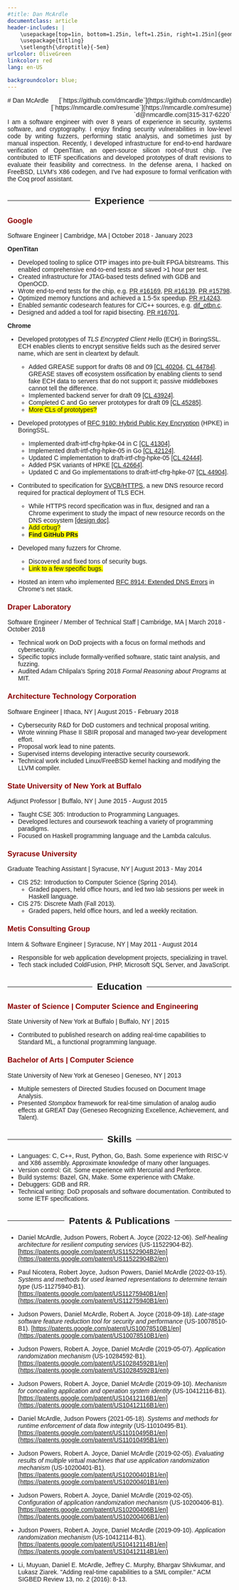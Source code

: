 ```yaml
---
#title: Dan McArdle
documentclass: article
header-includes: |
    \usepackage[top=1in, bottom=1.25in, left=1.25in, right=1.25in]{geometry}
    \usepackage{titling}
    \setlength{\droptitle}{-5em}
urlcolor: OliveGreen
linkcolor: red
lang: en-US

backgroundcolor: blue;
---
```


<style>
body {
    font-family: sans-serif;
    padding: 2em 5em;
    width: 7in;
}
h1 
{
    text-align: center;
}

/* Fancy horizontal line over h2 */
h2 {
    display: flex;
    flex-direction: row;
}
h2:before, h2:after {
    content: "";
    flex: 1 1;
    border-bottom: 1px solid;
    margin: auto;
}
h2:before {
    margin-right: 10px;
}
h2:after {
    margin-left: 10px;
}

h3 {
    font-weight: bold;
    color: darkred;
}
todo {
    background-color: yellow;
}
.right {
    text-align: right;
}
.justify {
    text-align: justify;
}

#top {
    display: flex;
    flex-direction: row;
    justify-content: center;
}
#top > h1 {
    flex-grow: 1;
    font-size: 30pt;
}
#top > div {
    flex-grow: 1;
    text-align: right;
    margin: auto;
    font-size: 11pt;
}
</style>

<div id="top">
# Dan McArdle
<div>
  <div>[`https://github.com/dmcardle`](https://github.com/dmcardle)</div>
  <div>[`https://nmcardle.com/resume`](https://nmcardle.com/resume)</div>
  <div>`d@nmcardle.com|315-317-6220`</div>
</div>
</div>

<div class="justify">
I am a software engineer with over 8 years of experience in security, systems software, and cryptography.
I enjoy finding security vulnerabilities in low-level code by writing fuzzers, performing static analysis, and sometimes just by manual inspection.
Recently, I developed infrastructure for end-to-end hardware verification of OpenTitan, an open-source silicon root-of-trust chip.
I've contributed to IETF specifications and developed prototypes of draft revisions to evaluate their feasibility and correctness.
In the defense arena, I hacked on FreeBSD, LLVM's X86 codegen, and I've had exposure to formal verification with the Coq proof assistant.
</div>

## Experience

### Google

Software Engineer | Cambridge, MA | October 2018 - January 2023

**OpenTitan**

* Developed tooling to splice OTP images into pre-built FPGA bitstreams.
    This enabled comprehensive end-to-end tests and saved >1 hour per test.
* Created infrastructure for JTAG-based tests defined with GDB and OpenOCD.
* Wrote end-to-end tests for the chip, e.g. [PR #16169](https://github.com/lowRISC/opentitan/pull/16169), [PR #16139](https://github.com/lowRISC/opentitan/pull/16139), [PR #15798](https://github.com/lowRISC/opentitan/pull/15798).
* Optimized memory functions and achieved a 1.5-5x speedup. [PR #14243](https://github.com/lowRISC/opentitan/pull/14243).
* Enabled *semantic* codesearch features for C/C++ sources, e.g. [dif_otbn.c](https://cs.opensource.google/opentitan/opentitan/+/master:sw/device/lib/dif/dif_otbn.c).
* Designed and added a tool for rapid bisecting. [PR #16701](https://github.com/lowRISC/opentitan/pull/16701).

**Chrome**

* Developed prototypes of *TLS Encrypted Client Hello* (ECH) in BoringSSL.
  ECH enables clients to encrypt sensitive fields such as the desired server name, which are sent in cleartext by default.
    * Added GREASE support for drafts 08 and 09 [[CL 40204](https://boringssl-review.googlesource.com/c/boringssl/+/40204), [CL 44784](https://boringssl-review.googlesource.com/c/boringssl/+/44784)].
      GREASE staves off ecosystem ossification by enabling clients to send fake ECH data to servers that do not support it; passive middleboxes cannot tell the difference.
    * Implemented backend server for draft 09 [[CL 43924]](https://boringssl-review.googlesource.com/c/boringssl/+/43924).
    * Completed C and Go server prototypes for draft 09 [[CL 45285]](https://boringssl-review.googlesource.com/c/boringssl/+/45285).
    * <todo>More CLs of prototypes?</todo>
* Developed prototypes of [RFC 9180: Hybrid Public Key Encryption](https://www.rfc-editor.org/rfc/rfc9180.html) (HPKE) in BoringSSL.
    * Implemented draft-irtf-cfrg-hpke-04 in C [[CL 41304]](https://boringssl-review.googlesource.com/c/boringssl/+/41304).
    * Implemented draft-irtf-cfrg-hpke-05 in Go [[CL 42124]](https://boringssl-review.googlesource.com/c/boringssl/+/42124).
    * Updated C implementation to draft-irtf-cfrg-hpke-05 [[CL 42444]](https://boringssl-review.googlesource.com/c/boringssl/+/42444).
    * Added PSK variants of HPKE [[CL 42664]](https://boringssl-review.googlesource.com/c/boringssl/+/42664).
    * Updated C and Go implementations to draft-irtf-cfrg-hpke-07 [[CL 44904]](https://boringssl-review.googlesource.com/c/boringssl/+/44904).

* Contributed to specification for [SVCB/HTTPS](https://datatracker.ietf.org/doc/draft-ietf-dnsop-svcb-https/), a new DNS resource record required for practical deployment of TLS ECH.
    * While HTTPS record specification was in flux, designed and ran a Chrome experiment to study the impact of new resource records on the DNS ecosystem [[design doc]](https://docs.google.com/document/d/14eCqVyT_3MSj7ydqNFl1Yl0yg1fs6g24qmYUUdi5V-k/edit?usp=sharing).
    * <todo>Add crbug?</todo>
    * <todo>**Find GitHub PRs**</todo>
* Developed many fuzzers for Chrome.
    * Discovered and fixed tons of security bugs.
    * <todo>Link to a few specific bugs.</todo>
* Hosted an intern who implemented [RFC 8914: Extended DNS Errors](https://www.rfc-editor.org/rfc/rfc8914.html) in Chrome's net stack.

### Draper Laboratory

Software Engineer / Member of Technical Staff | Cambridge, MA | March 2018 - October 2018

* Technical work on DoD projects with a focus on formal methods and cybersecurity.
* Specific topics include formally-verified software, static taint analysis, and fuzzing.
* Audited Adam Chlipala's Spring 2018 *Formal Reasoning about Programs* at MIT.

### Architecture Technology Corporation

Software Engineer | Ithaca, NY | August 2015 - February 2018

* Cybersecurity R&D for DoD customers and technical proposal writing.
* Wrote winning Phase II SBIR proposal and managed two-year development effort.
* Proposal work lead to nine patents.
* Supervised interns developing interactive security coursework.
* Technical work included Linux/FreeBSD kernel hacking and modifying the LLVM compiler.

### State University of New York at Buffalo

Adjunct Professor | Buffalo, NY | June 2015 - August 2015

* Taught CSE 305: Introduction to Programming Languages.
* Developed lectures and coursework teaching a variety of programming paradigms.
* Focused on Haskell programming language and the Lambda calculus.

### Syracuse University

Graduate Teaching Assistant | Syracuse, NY | August 2013 - May 2014

* CIS 252: Introduction to Computer Science (Spring 2014).
    * Graded papers, held office hours, and led two lab sessions per week in Haskell language.
* CIS 275: Discrete Math (Fall 2013).
    * Graded papers, held office hours, and led a weekly recitation.

### Metis Consulting Group

Intern & Software Engineer | Syracuse, NY | May 2011 - August 2014

* Responsible for web application development projects, specializing in travel.
* Tech stack included ColdFusion, PHP, Microsoft SQL Server, and JavaScript.

<!-- SUNY Geneseo -->

## Education

### Master of Science | Computer Science and Engineering

State University of New York at Buffalo | Buffalo, NY | 2015

* Contributed to published research on adding real-time capabilities to Standard ML, a functional programming language.

### Bachelor of Arts | Computer Science

State University of New York at Geneseo | Geneseo, NY | 2013

* Multiple semesters of Directed Studies focused on Document Image Analysis.
* Presented *Stompbox* framework for real-time simulation of analog audio effects at GREAT Day (Geneseo Recognizing Excellence, Achievement, and Talent).


## Skills

* Languages: C, C++, Rust, Python, Go, Bash.
  Some experience with RISC-V and X86 assembly.
  Approximate knowledge of many other languages.
* Version control: Git. Some experience with Mercurial and Perforce.
* Build systems: Bazel, GN, Make. Some experience with CMake.
* Debuggers: GDB and RR.
* Technical writing: DoD proposals and software documentation. Contributed to some IETF specifications.

## Patents & Publications

* Daniel McArdle, Judson Powers, Robert A. Joyce (2022-12-06). *Self-healing architecture for resilient computing services* (US-11522904-B2). [https://patents.google.com/patent/US11522904B2/en](https://patents.google.com/patent/US11522904B2/en)

* Paul Nicotera, Robert Joyce, Judson Powers, Daniel McArdle (2022-03-15). *Systems and methods for used learned representations to determine terrain type* (US-11275940-B1). [https://patents.google.com/patent/US11275940B1/en](https://patents.google.com/patent/US11275940B1/en)

* Judson Powers, Daniel McArdle, Robert A. Joyce (2018-09-18). *Late-stage software feature reduction tool for security and performance* (US-10078510-B1). [https://patents.google.com/patent/US10078510B1/en](https://patents.google.com/patent/US10078510B1/en)

* Judson Powers, Robert A. Joyce, Daniel McArdle (2019-05-07). *Application randomization mechanism* (US-10284592-B1). [https://patents.google.com/patent/US10284592B1/en](https://patents.google.com/patent/US10284592B1/en)

* Judson Powers, Robert A. Joyce, Daniel McArdle (2019-09-10). *Mechanism for concealing application and operation system identity* (US-10412116-B1). [https://patents.google.com/patent/US10412116B1/en](https://patents.google.com/patent/US10412116B1/en)

* Daniel McArdle, Judson Powers (2021-05-18). *Systems and methods for runtime enforcement of data flow integrity* (US-11010495-B1). [https://patents.google.com/patent/US11010495B1/en](https://patents.google.com/patent/US11010495B1/en)

* Judson Powers, Robert A. Joyce, Daniel McArdle (2019-02-05). *Evaluating results of multiple virtual machines that use application randomization mechanism* (US-10200401-B1). [https://patents.google.com/patent/US10200401B1/en](https://patents.google.com/patent/US10200401B1/en)

* Judson Powers, Robert A. Joyce, Daniel McArdle (2019-02-05). *Configuration of application randomization mechanism* (US-10200406-B1). [https://patents.google.com/patent/US10200406B1/en](https://patents.google.com/patent/US10200406B1/en)

* Judson Powers, Robert A. Joyce, Daniel McArdle (2019-09-10). *Application randomization mechanism* (US-10412114-B1). [https://patents.google.com/patent/US10412114B1/en](https://patents.google.com/patent/US10412114B1/en)

* Li, Muyuan, Daniel E. McArdle, Jeffrey C. Murphy, Bhargav Shivkumar, and Lukasz Ziarek. "Adding real-time capabilities to a SML compiler." ACM SIGBED Review 13, no. 2 (2016): 8-13.
